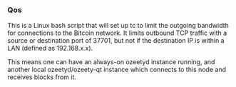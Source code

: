 ### Qos ###

This is a Linux bash script that will set up tc to limit the outgoing bandwidth for connections to the Bitcoin network. It limits outbound TCP traffic with a source or destination port of 37701, but not if the destination IP is within a LAN (defined as 192.168.x.x).

This means one can have an always-on ozeetyd instance running, and another local ozeetyd/ozeety-qt instance which connects to this node and receives blocks from it.
